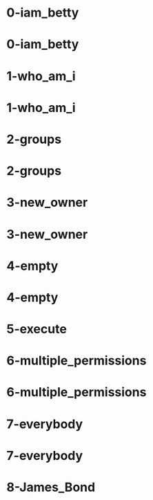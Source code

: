 # 0-iam_betty
# 0-iam_betty
# 1-who_am_i
# 1-who_am_i
# 2-groups
# 2-groups
# 3-new_owner
# 3-new_owner
# 4-empty
# 4-empty
# 5-execute
# 6-multiple_permissions
# 6-multiple_permissions
# 7-everybody
# 7-everybody
# 8-James_Bond

